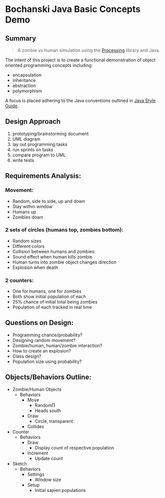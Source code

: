 # Bochanski Java Basic Concepts Demo

## Summary

> A zombie vs human simulation using the [Processing](https://processing.org/) library and Java.

The intent of this project is to create a functional demonstration of object oriented programming concepts including:
- encapsulation
- inheritance
- abstraction
- polymorphism

A focus is placed adhering to the Java conventions outlined in [Java Style Guide](https://google.github.io/styleguide/javaguide.html#s5-naming).

## Design Approach

1. prototyping/brainstorming document
2. UML diagram
3. lay out programming tasks
4. run sprints on tasks
5. compare program to UML
6. write tests

## Requirements Analysis:
### Movement:
- Random, side to side, up and down
- Stay within window
- Humans up
- Zombies down
### 2 sets of circles (humans top, zombies bottom):
- Random sizes
- Different colors
- Collision between humans and zombies:
- Sound effect when human kills zombie
- Human turns into zombie object changes direction
- Explosion when death
### 2 counters:
- One for humans, one for zombies
- Both show initial population of each
- 25% chance of initial total being zombies
- Population of each tracked in real time

## Questions on Design:
- Programming chance/probability?
- Designing random movement?
- Zombie/human, human/zombie interaction?
- How to create an explosion?
- Class design?
- Population size using probability?
## Objects/Behaviors Outline:
- Zombie/Human Objects
  - Behaviors
    - Move
      - Random∏
      - Heads south
    - Draw
      - Circle, transparent
    - Collides
- Counter
  - Behaviors
    - Draw
       - Display count of respective population
    - Increment
       - Update count
- Sketch
  - Behaviors
     - Settings
       - Window size
     - Setup
       - Initial sapien populations
